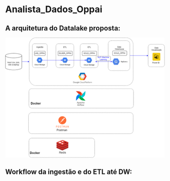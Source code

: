# Analista_Dados_Oppai
## A arquitetura do Datalake proposta:
![Texto Alternativo](Arquitetura_GCP.png)
## Workflow da ingestão e do ETL até DW:
